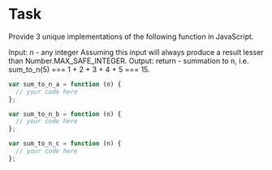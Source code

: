 # Task

Provide 3 unique implementations of the following function in JavaScript.

Input: n - any integer
Assuming this input will always produce a result lesser than Number.MAX_SAFE_INTEGER.
Output: return - summation to n, i.e. sum_to_n(5) === 1 + 2 + 3 + 4 + 5 === 15.

```javascript
var sum_to_n_a = function (n) {
  // your code here
};

var sum_to_n_b = function (n) {
  // your code here
};

var sum_to_n_c = function (n) {
  // your code here
};
```
